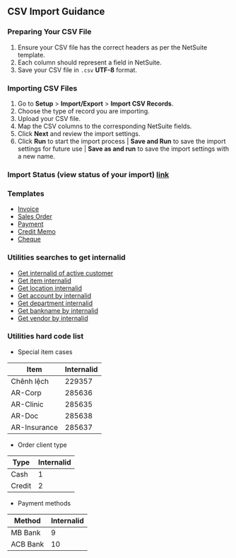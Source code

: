 ## CSV Import Guidance

### Preparing Your CSV File

1. Ensure your CSV file has the correct headers as per the NetSuite template.
2. Each column should represent a field in NetSuite.
3. Save your CSV file in `.csv` **UTF-8** format.

### Importing CSV Files

1. Go to **Setup** > **Import/Export** > **Import CSV Records**.
2. Choose the type of record you are importing.
3. Upload your CSV file.
4. Map the CSV columns to the corresponding NetSuite fields.
5. Click **Next** and review the import settings.
6. Click **Run** to start the import process | **Save and Run** to save the import settings for future use | **Save as and run** to save the import settings with a new name.

### Import Status (view status of your import) [link](https://5574610.app.netsuite.com/app/setup/upload/csv/csvstatus.nl?whence=) 

### Templates
- [Invoice](https://github.com/nt2311-vn/LabGroup_Netsuite/tree/main/CSVs/Invoice) 
- [Sales Order](https://github.com/nt2311-vn/LabGroup_Netsuite/tree/main/CSVs/Sales_Order)
- [Payment](https://github.com/nt2311-vn/LabGroup_Netsuite/tree/main/CSVs/Payment)
- [Credit Memo](https://github.com/nt2311-vn/LabGroup_Netsuite/tree/main/CSVs/Credit_memo)
- [Cheque](https://github.com/nt2311-vn/LabGroup_Netsuite/tree/main/CSVs/Cheque)

### Utilities searches to get internalid
- [Get internalid of active customer](https://5574610.app.netsuite.com/app/common/search/searchresults.nl?searchid=2557&whence=)
- [Get item internalid](https://5574610.app.netsuite.com/app/common/search/searchresults.nl?searchid=1640&whence=)
- [Get location internalid](https://5574610.app.netsuite.com/app/common/otherlists/locationlist.nl?whence=) 
- [Get account by internalid](https://5574610.app.netsuite.com/app/accounting/account/accounts.nl?report=T&code=COA&whence=)
- [Get department internalid](https://5574610.app.netsuite.com/app/common/otherlists/departmentlist.nl?whence=)
- [Get bankname by internalid](https://5574610.app.netsuite.com/app/common/custom/custrecordentrylist.nl?rectype=341)
- [Get vendor by internalid](https://5574610.app.netsuite.com/app/common/search/searchresults.nl?searchid=1404&whence=)

### Utilities hard code list
- Special item cases

| Item         | Internalid |
|--------------|------------|
| Chênh lệch   | 229357     |
| AR-Corp      | 285636     |
| AR-Clinic    | 285635     |
| AR-Doc       | 285638     |
| AR-Insurance | 285637     |

- Order client type

|Type|Internalid|
|----|----------|
|Cash|1|
|Credit|2|

- Payment methods

|Method|Internalid|
|------|----------|
|MB Bank|9|
|ACB Bank|10|

